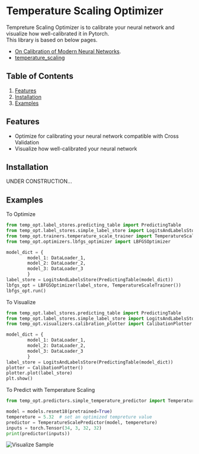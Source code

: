 # Temperature Scaling Optimizer

Tempreture Scaling Optimizer is to calibrate your neural network and 
visualize how well-calibrated it in Pytorch.  
This library is based on below pages.
- [On Calibration of Modern Neural Networks](https://arxiv.org/abs/1706.04599).
- [temperature_scaling](https://github.com/gpleiss/temperature_scaling)

## Table of Contents

1. [Features](#features)
2. [Installation](#installation)
3. [Examples](#examples)

<a name="features"/>

## Features
* Optimize for calibrating your neural network compatible with Cross Validation
* Visualize how well-calibrated your neural network

<a name="installation"/>

## Installation
UNDER CONSTRUCTION...

<a name="examples"/>

## Examples
To Optimize
```python
from temp_opt.label_stores.predicting_table import PredictingTable
from temp_opt.label_stores.simple_label_store import LogitsAndLabelsStore
from temp_opt.trainers.temperature_scale_trainer import TemperatureScaleTrainer
from temp_opt.optimizers.lbfgs_optimizer import LBFGSOptimizer

model_dict = {
        model_1: DataLoader_1,
        model_2: DataLoader_2,
        model_3: DataLoader_3
        }
label_store = LogitsAndLabelsStore(PredictingTable(model_dict))
lbfgs_opt = LBFGSOptimizer(label_store, TemperatureScaleTrainer())
lbfgs_opt.run()
```

To Visualize
```python
from temp_opt.label_stores.predicting_table import PredictingTable
from temp_opt.label_stores.simple_label_store import LogitsAndLabelsStore
from temp_opt.visualizers.calibration_plotter import CalibationPlotter

model_dict = {
        model_1: DataLoader_1,
        model_2: DataLoader_2,
        model_3: DataLoader_3
        }
label_store = LogitsAndLabelsStore(PredictingTable(model_dict))
plotter = CalibationPlotter()
plotter.plot(label_store)
plt.show()
```

To Predict with Temperature Scaling
```python
from temp_opt.predictors.simple_temperature_predictor import TemperatureScalePredictor

model = models.resnet18(pretrained=True)
tempereture = 5.32  # set an optimized tempreture value 
predictor = TemperatureScalePredictor(model, tempereture)
inputs = torch.Tensor(34, 3, 32, 32)
print(predictor(inputs))
```

![Visualize Sample](https://github.com/Kageshimasu/tempreture-scaling-optimizer/blob/master/images/calibrated_result.png)

